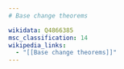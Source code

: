 ```yaml
---
# Base change theorems

wikidata: Q4866385
msc_classification: 14
wikipedia_links:
  - "[[Base change theorems]]"
---
```

